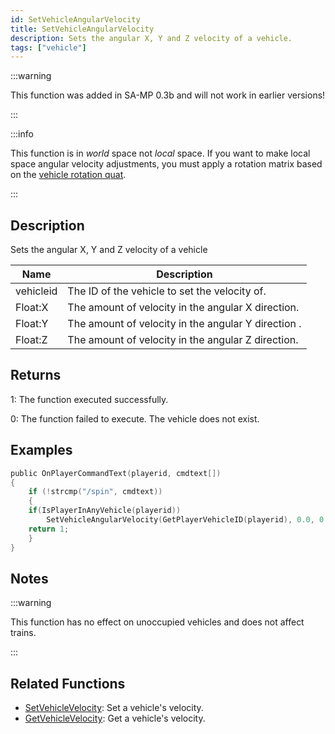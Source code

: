 ```yaml
---
id: SetVehicleAngularVelocity
title: SetVehicleAngularVelocity
description: Sets the angular X, Y and Z velocity of a vehicle.
tags: ["vehicle"]
---
```


:::warning

This function was added in SA-MP 0.3b and will not work in earlier versions!

:::

:::info

This function is in _world_ space not _local_ space. If you want to make local space angular velocity adjustments, you must apply a rotation matrix based on the [vehicle rotation quat](GetVehicleRotationQuat).

:::

## Description

Sets the angular X, Y and Z velocity of a vehicle

| Name      | Description                                         |
| --------- | --------------------------------------------------- |
| vehicleid | The ID of the vehicle to set the velocity of.       |
| Float:X   | The amount of velocity in the angular X direction.  |
| Float:Y   | The amount of velocity in the angular Y direction . |
| Float:Z   | The amount of velocity in the angular Z direction.  |

## Returns

1: The function executed successfully.

0: The function failed to execute. The vehicle does not exist.

## Examples

```c
public OnPlayerCommandText(playerid, cmdtext[])
{
    if (!strcmp("/spin", cmdtext))
    {
    if(IsPlayerInAnyVehicle(playerid))
        SetVehicleAngularVelocity(GetPlayerVehicleID(playerid), 0.0, 0.0, 2.0);
    return 1;
    }
}
```

## Notes

:::warning

This function has no effect on unoccupied vehicles and does not affect trains.

:::

## Related Functions

- [SetVehicleVelocity](../../scripting/functions/SetVehicleVelocity.md): Set a vehicle's velocity.
- [GetVehicleVelocity](../../scripting/functions/GetVehicleVelocity.md): Get a vehicle's velocity.
